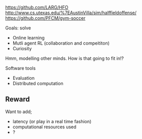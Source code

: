 https://github.com/LARG/HFO
http://www.cs.utexas.edu/%7EAustinVilla/sim/halffieldoffense/
https://github.com/PFCM/gym-soccer

Goals: solve

- Online learning
- Mutli agent RL (collaboration and compeititon)
- Curiosity

Hmm, modelling other minds. How is that going to fit in!?

Software tools

- Evaluation
- Distributed computation

## Reward

Want to add;

- latency (or play in a real time fashion)
- computational resources used
- ?
